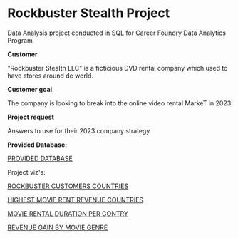 # Rockbuster Stealth Project
Data Analysis project conducted in SQL for Career Foundry Data Analytics Program

**Customer**

"Rockbuster Stealth LLC" is a ficticious DVD rental company which used to have stores around de world. 

**Customer goal**

The company is looking to break into the online video rental MarkeT in 2023

**Project request**

Answers to use for their 2023 company strategy

**Provided Database:**

[PROVIDED DATABASE](https://github.com/mariaguarita/SQLcuststreampreferences/files/9821071/dvdrental.zip)



Project viz's: 

[ROCKBUSTER CUSTOMERS COUNTRIES](https://public.tableau.com/app/profile/maria.lucia1603/viz/Rockbustercustomerscountries/Sheet1)

[HIGHEST MOVIE RENT REVENUE COUNTRIES](https://public.tableau.com/app/profile/maria.lucia1603/viz/Highestmovierentrevenuepercontry/Sheet1)

[MOVIE RENTAL DURATION PER CONTRY](https://public.tableau.com/app/profile/maria.lucia1603/viz/Movieaveragerentaldurationpercountry/Sheet1)

[REVENUE GAIN BY MOVIE GENRE](https://public.tableau.com/app/profile/maria.lucia1603/viz/Whichmoviegenrecontributedthemostleasttorevenuegain/Sheet1)



